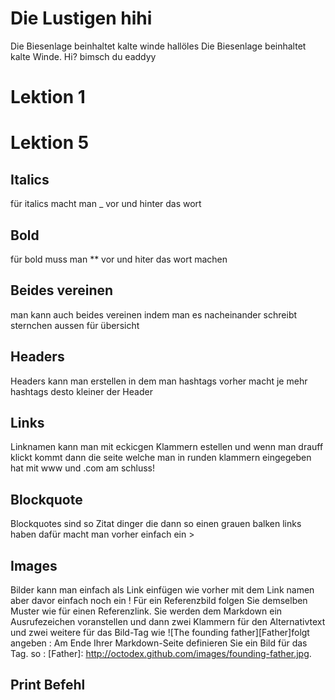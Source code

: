 # Die Lustigen hihi
Die Biesenlage beinhaltet kalte winde
hallöles
Die Biesenlage beinhaltet kalte Winde.
Hi?
bimsch du eaddyy

# Lektion 1

# Lektion 5

## Italics
für italics macht man _ vor und hinter das wort

## Bold
für bold muss man ** vor und hiter das wort machen

## Beides vereinen
man kann auch beides vereinen indem man es nacheinander schreibt sternchen aussen für übersicht

## Headers
Headers kann man erstellen in dem man hashtags vorher macht je mehr hashtags desto kleiner der Header

## Links
Linknamen kann man mit eckicgen Klammern estellen und wenn man drauff klickt kommt dann die seite welche man in runden klammern eingegeben hat mit www und .com am schluss!

## Blockquote
Blockquotes sind so Zitat dinger die dann so einen grauen balken links haben dafür macht man vorher einfach ein > 

## Images
Bilder kann man einfach als Link einfügen wie vorher mit dem Link namen aber davor einfach noch ein !
Für ein Referenzbild folgen Sie demselben Muster wie für einen Referenzlink. Sie werden dem Markdown ein Ausrufezeichen voranstellen und dann zwei Klammern für den Alternativtext und zwei weitere für das Bild-Tag wie ![The founding father][Father]folgt angeben : Am Ende Ihrer Markdown-Seite definieren Sie ein Bild für das Tag. so : [Father]: http://octodex.github.com/images/founding-father.jpg. 
## Print Befehl
